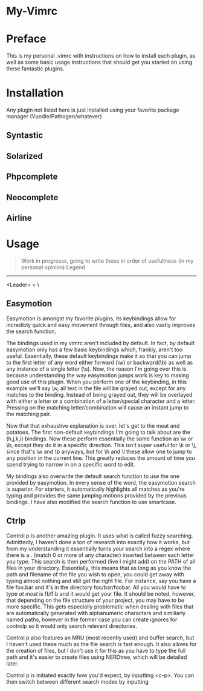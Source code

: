 # My-Vimrc

Preface
=======
This is my personal .vimrc with instructions on how to
install each plugin, as well as some basic usage instructions
that should get you started on using these fantastic plugins.

Installation
============
Any plugin not listed here is just installed using your favorite package manager
(Vundle/Pathogen/whatever)

Syntastic
---------

Solarized
---------

Phpcomplete
-----------

Neocomplete
-----------

Airline
-------

Usage
=====
>Work in progresss, going to write these in order of usefullness (in my personal opinion)
Legend
------
&lt;Leader&gt; = \

Easymotion
----------
Easymotion is amongst my favorite plugins, its keybindings allow for incredibly
quick and easy movement through files, and also vastly improves the search function.

The bindings used in my vimrc aren't included by default. In fact, by default easymotion
only has a few basic keybindings which, frankly, aren't too useful. Essentially,
these default keybindings make it so that you can jump to the first letter of any word
either forward (\\w) or backward(\\b) as well as any instance of a single letter (\\s).
Now, the reason I'm going over this is because understanding the way easymotion jumps work
is key to making good use of this plugin. When you perform one of the keybinding, in this 
example we'll say \\w, all text in the file will be grayed out, except for any matches to
the binding. Instead of being grayed out, they will be overlayed with either a letter or a 
combination of a letter/special character and a letter. Pressing on the matching letter/combination
will cause an instant jump to the matching pair.

Now that that exhaustive explanation is over, let's get to the meat and potatoes. The first non-default
keybindings I'm going to talk about are the \(h,j,k,l) bindings. Now these perform essentially the same
function as \\w or \\b, except they do it in a specific direction. This isn't super useful for \k or \j,
since that's \\w and \\b anyways, but for \h and \l these allow one to jump to any position in the current line.
This greatly reduces the amount of time you spend trying to narrow in on a specific word to edit.

My bindings also overwrite the default search function to use the one provided by easymotion. In every sense
of the word, the easymotion search is superior. For starters, it automatically highlights all matches as you're typing
and provides the same jumping motions provided by the previous bindings. I have also modified the search function
to use smartcase.

Ctrlp
-----
Control p is another amazing plugin. It uses what is called fuzzy searching. Admittedly, I haven't done
a ton of research into exactly how it works, but from my understanding it essentially turns your search
into a regex where there is a . (match 0 or more of any character) inserted between each letter you type.
This search is then performed (live I might add) on the PATH of all files in your directory. Essentially,
this means that as long as you know the path and filename of the file you wish to open, you could get away with
typing almost nothing and still get the right file. For instance, say you have a file foo.bar and it's in the directory
foo/bar/foobar. All you would have to type *at most* is fbff.b and it would get your file. It should be noted, however,
that depending on the file structure of your project, you may have to be more specific. This gets especially problematic
when dealing with files that are automatically generated with alphanumeric characters and similiarly named paths,
however in the former case you can create ignores for controlp so it would only search relevant directories.

Control p also features an MRU (most recently used) and buffer search, but I haven't used these much as the
file search is fast enough. It also allows for the creation of files, but I don't use it for this as you have
to type the full path and it's easier to create files using NERDtree, which will be detailed later.

Control p is initiated exactly how you'd expect, by inputting &lt;c-p&gt;. You can then switch between different
search modes by inputting 
